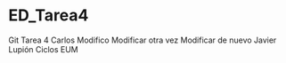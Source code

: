# ED_Tarea4
Git Tarea 4
Carlos
Modifico
Modificar otra vez
Modificar de nuevo
Javier Lupión
Ciclos EUM
